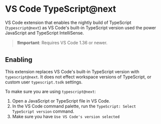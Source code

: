 # VS Code TypeScript@next

VS Code extension that enables the nightly build of TypeScript (`typescript@next`) as VS Code's built-in TypeScript version used the power JavaScript and TypeScript IntelliSense.

> **❗️Important**: Requires VS Code 1.36 or newer.

## Enabling
This extension replaces VS Code's built-in TypeScript version with `typescript@next`. It does not effect workspace versions of TypeScript, or custom user `typescript.tsdk` settings.

To make sure you are using `typescript@next`:

1. Open a JavaScript or TypeScript file in VS Code.
1. In the VS Code command palette, run the `TypeScript: Select TypeScript version` command.
1. Make sure you have `Use VS Code's version selected`